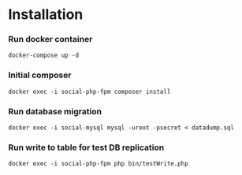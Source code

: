 # Installation

### Run docker container
`docker-compose up -d`

### Initial composer
`docker exec -i social-php-fpm composer install`

### Run database migration
`docker exec -i social-mysql mysql -uroot -psecret < datadump.sql`

### Run write to table for test DB replication
`docker exec -i social-php-fpm php bin/testWrite.php`